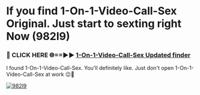 # If you find 1-On-1-Video-Call-Sex Original. Just start to sexting right Now (982l9)

<h3>🔴 CLICK HERE 🌐==►► <a href="https://tinyurl.com/mtbk5fxa" rel="nofollow">1-On-1-Video-Call-Sex Updated finder</a></h3>

I found 1-On-1-Video-Call-Sex. You'll definitely like. Just don't open 1-On-1-Video-Call-Sex at work 😉💬

[![982l9](https://i.imgur.com/Q8WKrnY.jpeg)](https://tinyurl.com/mtbk5fxa)
